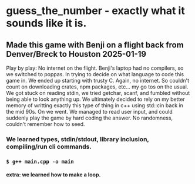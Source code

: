 # guess_the_number - exactly what it sounds like it is.

## Made this game with Benji on a flight back from Denver/Breck to Houston 2025-01-19

 Play by play: No internet on the flight. Benji's laptop had no compilers, so we switched to poppas.
 In trying to decide on what language to code this game in. We ended up starting with trusty C. Again, no internet. So couldn't count on downloading crates, npm packages, etc... my go tos on the usual.
 We got stuck on reading stdin, we tried getchar, scanf, and fumbled without being able to look anything up. We ultimately decided to rely on my better memory of writting exactly this type of thing in c++ using std::cin back in the mid 90s.
 On we went. We managed to read user input, and could suddenly play the game by hard coding the answer. No randomness, couldn't remember how to seed.
### We learned types, stdin/stdout, library inclusion, compiling/run cli commands.
### `$ g++ main.cpp -o main`
#### extra: we learned how to make a loop.
